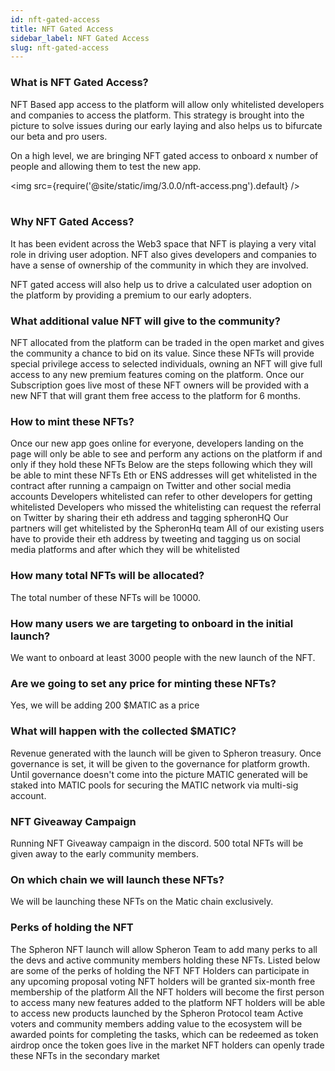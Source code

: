 ```yaml
---
id: nft-gated-access
title: NFT Gated Access
sidebar_label: NFT Gated Access
slug: nft-gated-access
---
```


### What is NFT Gated Access?

NFT Based app access to the platform will allow only whitelisted developers and companies to access the platform. This strategy is brought into the picture to solve issues during our early laying and also helps us to bifurcate our beta and pro users.

On a high level, we are bringing NFT gated access to onboard x number of people and allowing them to test the new app.

<img src={require('@site/static/img/3.0.0/nft-access.png').default} /> <br/><br/>

### Why NFT Gated Access?

It has been evident across the Web3 space that NFT is playing a very vital role in driving user adoption. NFT also gives developers and companies to have a sense of ownership of the community in which they are involved.

NFT gated access will also help us to drive a calculated user adoption on the platform by providing a premium to our early adopters.

### What additional value NFT will give to the community?

NFT allocated from the platform can be traded in the open market and gives the community a chance to bid on its value. Since these NFTs will provide special privilege access to selected individuals, owning an NFT will give full access to any new premium features coming on the platform.
Once our Subscription goes live most of these NFT owners will be provided with a new NFT that will grant them free access to the platform for 6 months.

### How to mint these NFTs?

Once our new app goes online for everyone, developers landing on the page will only be able to see and perform any actions on the platform if and only if they hold these NFTs
Below are the steps following which they will be able to mint these NFTs
Eth or ENS addresses will get whitelisted in the contract after running a campaign on Twitter and other social media accounts
Developers whitelisted can refer to other developers for getting whitelisted
Developers who missed the whitelisting can request the referral on Twitter by sharing their eth address and tagging spheronHQ
Our partners will get whitelisted by the SpheronHq team
All of our existing users have to provide their eth address by tweeting and tagging us on social media platforms and after which they will be whitelisted

### How many total NFTs will be allocated?

The total number of these NFTs will be 10000.

### How many users we are targeting to onboard in the initial launch?

We want to onboard at least 3000 people with the new launch of the NFT.

### Are we going to set any price for minting these NFTs?

Yes, we will be adding 200 $MATIC as a price

### What will happen with the collected $MATIC?

Revenue generated with the launch will be given to Spheron treasury. Once governance is set, it will be given to the governance for platform growth. Until governance doesn't come into the picture MATIC generated will be staked into MATIC pools for securing the MATIC network via multi-sig account.

### NFT Giveaway Campaign

Running NFT Giveaway campaign in the discord. 500 total NFTs will be given away to the early community members.

### On which chain we will launch these NFTs?

We will be launching these NFTs on the Matic chain exclusively.

### Perks of holding the NFT

The Spheron NFT launch will allow Spheron Team to add many perks to all the devs and active community members holding these NFTs.
Listed below are some of the perks of holding the NFT
NFT Holders can participate in any upcoming proposal voting
NFT holders will be granted six-month free membership of the platform
All the NFT holders will become the first person to access many new features added to the platform
NFT holders will be able to access new products launched by the Spheron Protocol team
Active voters and community members adding value to the ecosystem will be awarded points for completing the tasks, which can be redeemed as token airdrop once the token goes live in the market
NFT holders can openly trade these NFTs in the secondary market
